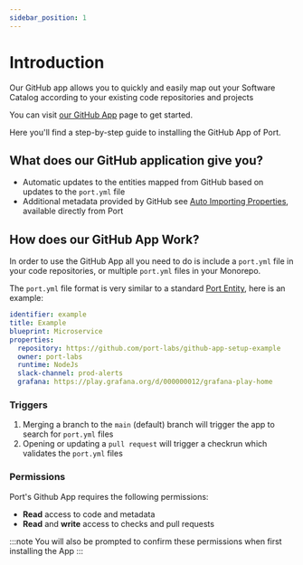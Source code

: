 ```yaml
---
sidebar_position: 1
---
```


# Introduction

Our GitHub app allows you to quickly and easily map out your Software Catalog according to your existing code repositories and projects

You can visit [our GitHub App](https://github.com/apps/getport-io) page to get started.

Here you'll find a step-by-step guide to installing the GitHub App of Port.

## What does our GitHub application give you?

- Automatic updates to the entities mapped from GitHub based on updates to the `port.yml` file
- Additional metadata provided by GitHub see [Auto Importing Properties](./auto-importing-properties), available directly from Port

## How does our GitHub App Work?

In order to use the GitHub App all you need to do is include a `port.yml` file in your code repositories, or multiple `port.yml` files in your Monorepo.

The `port.yml` file format is very similar to a standard [Port Entity](../../../platform-overview/port-components/entity.md#), here is an example:

```yaml showLineNumbers
identifier: example
title: Example
blueprint: Microservice
properties: 
  repository: https://github.com/port-labs/github-app-setup-example
  owner: port-labs
  runtime: NodeJs
  slack-channel: prod-alerts
  grafana: https://play.grafana.org/d/000000012/grafana-play-home
```

### Triggers

1. Merging a branch to the `main` (default) branch will trigger the app to search for `port.yml` files
2. Opening or updating a `pull request` will trigger a checkrun which validates the `port.yml` files

### Permissions

Port's Github App requires the following permissions:

- **Read** access to code and metadata
- **Read** and **write** access to checks and pull requests

:::note
You will also be prompted to confirm these permissions when first installing the App
:::


